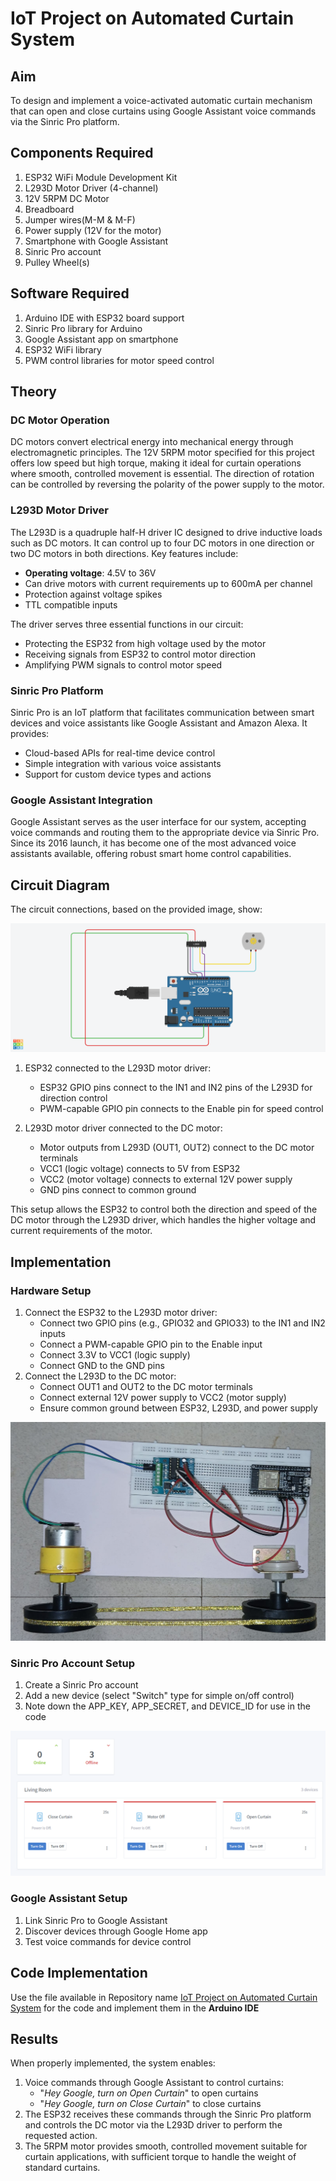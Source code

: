 # IoT Project on Automated Curtain System

## Aim

To design and implement a voice-activated automatic curtain mechanism that can open and close curtains using Google Assistant voice commands via the Sinric Pro platform.

## Components Required

1. ESP32 WiFi Module Development Kit
2. L293D Motor Driver (4-channel)
3. 12V 5RPM DC Motor
4. Breadboard
5. Jumper wires(M-M & M-F)
6. Power supply (12V for the motor)
7. Smartphone with Google Assistant
8. Sinric Pro account
9. Pulley Wheel(s)

## Software Required

1. Arduino IDE with ESP32 board support
2. Sinric Pro library for Arduino
3. Google Assistant app on smartphone
4. ESP32 WiFi library
5. PWM control libraries for motor speed control

## Theory

### DC Motor Operation

DC motors convert electrical energy into mechanical energy through electromagnetic principles. The 12V 5RPM motor specified for this project offers low speed but high torque, making it ideal for curtain operations where smooth, controlled movement is essential. The direction of rotation can be controlled by reversing the polarity of the power supply to the motor.

### L293D Motor Driver

The L293D is a quadruple half-H driver IC designed to drive inductive loads such as DC motors. It can control up to four DC motors in one direction or two DC motors in both directions. Key features include:

- **Operating voltage**: 4.5V to 36V
- Can drive motors with current requirements up to 600mA per channel
- Protection against voltage spikes
- TTL compatible inputs

The driver serves three essential functions in our circuit:

- Protecting the ESP32 from high voltage used by the motor
- Receiving signals from ESP32 to control motor direction
- Amplifying PWM signals to control motor speed

### Sinric Pro Platform

Sinric Pro is an IoT platform that facilitates communication between smart devices and voice assistants like Google Assistant and Amazon Alexa. It provides:

- Cloud-based APIs for real-time device control
- Simple integration with various voice assistants
- Support for custom device types and actions

### Google Assistant Integration

Google Assistant serves as the user interface for our system, accepting voice commands and routing them to the appropriate device via Sinric Pro. Since its 2016 launch, it has become one of the most advanced voice assistants available, offering robust smart home control capabilities.

## Circuit Diagram

The circuit connections, based on the provided image, show:

![TinkerCAD Image of Circuit Designed](https://github.com/PrateekRaj8125/IoT-Project-on-Automated-Curtain-System/blob/main/assets/Funky%20Allis-Kieran.png?raw=true)

1. ESP32 connected to the L293D motor driver:
   - ESP32 GPIO pins connect to the IN1 and IN2 pins of the L293D for direction control
   - PWM-capable GPIO pin connects to the Enable pin for speed control
  
2. L293D motor driver connected to the DC motor:
   - Motor outputs from L293D (OUT1, OUT2) connect to the DC motor terminals
   - VCC1 (logic voltage) connects to 5V from ESP32
   - VCC2 (motor voltage) connects to external 12V power supply
   - GND pins connect to common ground

This setup allows the ESP32 to control both the direction and speed of the DC motor through the L293D driver, which handles the higher voltage and current requirements of the motor.

## Implementation

### Hardware Setup

1. Connect the ESP32 to the L293D motor driver:
   - Connect two GPIO pins (e.g., GPIO32 and GPIO33) to the IN1 and IN2 inputs
   - Connect a PWM-capable GPIO pin to the Enable input
   - Connect 3.3V to VCC1 (logic supply)
   - Connect GND to the GND pins
2. Connect the L293D to the DC motor:
   - Connect OUT1 and OUT2 to the DC motor terminals
   - Connect external 12V power supply to VCC2 (motor supply)
   - Ensure common ground between ESP32, L293D, and power supply

![Physical Image](https://github.com/PrateekRaj8125/IoT-Project-on-Automated-Curtain-System/blob/main/assets/physical_image.jpg?raw=true)

### Sinric Pro Account Setup

1. Create a Sinric Pro account
2. Add a new device (select "Switch" type for simple on/off control)
3. Note down the APP_KEY, APP_SECRET, and DEVICE_ID for use in the code

![Sinric Pro](https://github.com/PrateekRaj8125/IoT-Project-on-Automated-Curtain-System/blob/main/assets/Sinric_Pro.png?raw=true)

### Google Assistant Setup

1. Link Sinric Pro to Google Assistant
2. Discover devices through Google Home app
3. Test voice commands for device control

## Code Implementation

Use the file available in Repository name [IoT Project on Automated Curtain System](https://github.com/PrateekRaj8125/IoT-Project-on-Automated-Curtain-System/blob/main/IoT_Project/IoT_Project.ino) for the code and implement them in the **Arduino IDE**

## Results

When properly implemented, the system enables:

1. Voice commands through Google Assistant to control curtains:
   - "*Hey Google, turn on Open Curtain*" to open curtains
   - "*Hey Google, turn on Close Curtain*" to close curtains
2. The ESP32 receives these commands through the Sinric Pro platform and controls the DC motor via the L293D driver to perform the requested action.
3. The 5RPM motor provides smooth, controlled movement suitable for curtain applications, with sufficient torque to handle the weight of standard curtains.
